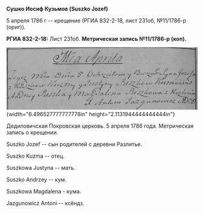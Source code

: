 **Сушко Иосиф Кузьмов (Suszko Jozef)**

5 апреля 1786 г -- крещение (РГИА 832-2-18, лист 231об, №11/1786-р
(ориг)).

**РГИА 832-2-18:** Лист 231об. **Метрическая запись №11/1786-р (коп).**

![](./media/73b48ab15db13196618801e474c17b8f6e4c6837.png){width="6.496527777777778in"
height="2.1131944444444444in"}

Дедиловичская Покровская церковь. 5 апреля 1786 года. Метрическая запись
о крещении.

Suszko Jozef -- сын родителей с деревни Разлитье.

Suszko Kuzma -- отец.

Suszkowa Justyna -- мать.

Suszko Andrzey -- кум.

Suszkowa Magdalena - кума.

Jazgunowicz Antoni -- ксёндз.
